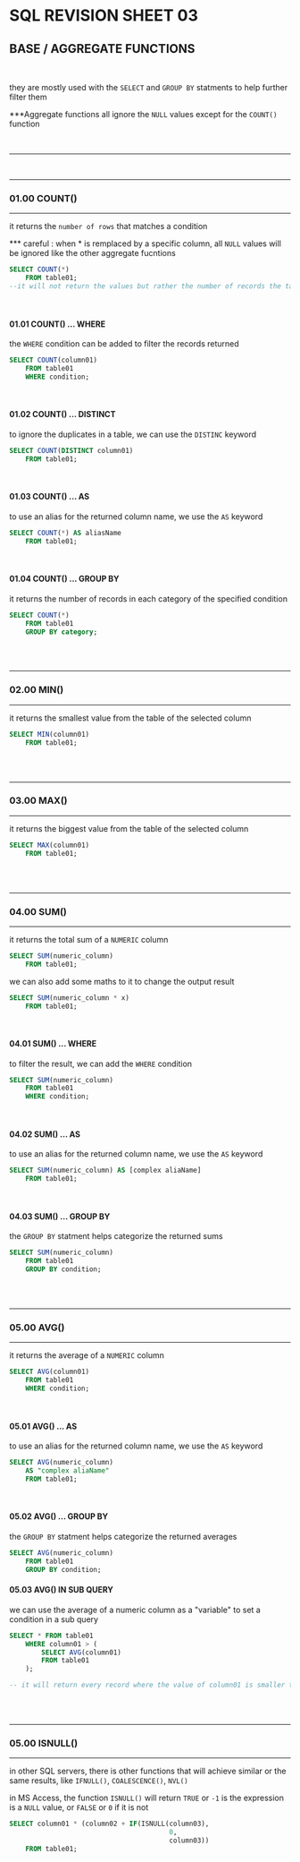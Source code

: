 # SQL REVISION SHEET 03
## BASE / AGGREGATE FUNCTIONS
<br>


they are mostly used with the ```SELECT``` and ```GROUP BY``` statments to help further filter them

***Aggregate functions all ignore the ```NULL``` values except for the ```COUNT()``` function

<br>

____________________
<br>

________
### 01.00 COUNT()
________________

it returns the ```number of rows``` that matches a condition

*** careful : when * is remplaced by a specific column, all ```NULL``` values will be ignored like the other aggregate fucntions 

```SQL
SELECT COUNT(*)
    FROM table01;
--it will not return the values but rather the number of records the table holds
```

<br>

#### 01.01 COUNT() ... WHERE

the ```WHERE``` condition can be added to filter the records returned
```SQL
SELECT COUNT(column01)
    FROM table01
    WHERE condition;
```
<br>

#### 01.02 COUNT() ... DISTINCT

to ignore the duplicates in a table, we can use the ```DISTINC``` keyword
```SQL
SELECT COUNT(DISTINCT column01)
    FROM table01;
```

<br>

#### 01.03 COUNT() ... AS

to use an alias for the returned column name, we use the ```AS``` keyword
```SQL
SELECT COUNT(*) AS aliasName
    FROM table01;
```

<br>

#### 01.04 COUNT() ... GROUP BY

it returns the number of records in each category of the specified condition

```SQL
SELECT COUNT(*)
    FROM table01
    GROUP BY category;
```


<br>
<br>

________
### 02.00 MIN()
__________

it returns the smallest value from the table of the selected column

```SQL
SELECT MIN(column01)
    FROM table01;
```

<br>
<br>

________
### 03.00 MAX()
_________

it returns the biggest value from the table of the selected column

```SQL
SELECT MAX(column01) 
    FROM table01;
```

<br>
<br>

________
### 04.00 SUM()
___________

it returns the total sum of a ```NUMERIC``` column

```SQL
SELECT SUM(numeric_column)
    FROM table01;
```

we can also add some maths to it to change the output result

```SQL
SELECT SUM(numeric_column * x)
    FROM table01;
```

<br>

#### 04.01 SUM() ... WHERE

to filter the result, we can add the ```WHERE``` condition
```SQL
SELECT SUM(numeric_column)
    FROM table01
    WHERE condition;
```

<br>

#### 04.02 SUM() ... AS

to use an alias for the returned column name, we use the ```AS``` keyword
```SQL
SELECT SUM(numeric_column) AS [complex aliaName]
    FROM table01;
```

<br>

#### 04.03 SUM() ... GROUP BY

the ```GROUP BY``` statment helps categorize the returned sums

```SQL
SELECT SUM(numeric_column)
    FROM table01
    GROUP BY condition;
```

<br>
<br>

________
### 05.00 AVG()
__________

it returns the average of a ```NUMERIC``` column

```SQL
SELECT AVG(column01)
    FROM table01
    WHERE condition;
```

<br>

#### 05.01 AVG() ... AS

to use an alias for the returned column name, we use the ```AS``` keyword
```SQL
SELECT AVG(numeric_column) 
    AS "complex aliaName"
    FROM table01;
```

<br>

#### 05.02 AVG() ... GROUP BY

the ```GROUP BY``` statment helps categorize the returned averages

```SQL
SELECT AVG(numeric_column)
    FROM table01
    GROUP BY condition;
```

#### 05.03 AVG() IN SUB QUERY
we can use the average of a numeric column as a "variable" to set a condition in a sub query

```SQL
SELECT * FROM table01
    WHERE column01 > (
        SELECT AVG(column01) 
        FROM table01
    );

-- it will return every record where the value of column01 is smaller than the average of itself
```

<br>
<br>

________
### 05.00 ISNULL() 
__________

in other SQL servers, there is other functions that will achieve similar or the same results, like ```IFNULL()```, ```COALESCENCE()```, ```NVL()```

in MS Access, the function ```ISNULL()``` will return ```TRUE``` or ```-1``` is the expression is a ```NULL``` value, or ```FALSE``` or ```0``` if it is not

```SQL
SELECT column01 * (column02 + IF(ISNULL(column03), 
                                        0, 
                                        column03))
    FROM table01;
```






